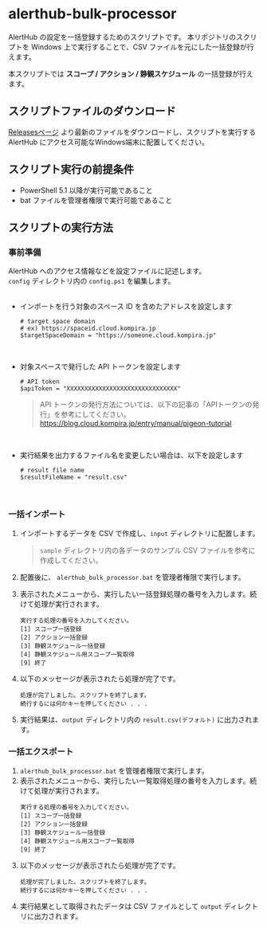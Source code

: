 # alerthub-bulk-processor
AlertHub の設定を一括登録するためのスクリプトです。
本リポジトリのスクリプトを Windows 上で実行することで、CSV ファイルを元にした一括登録が行えます。

本スクリプトでは **スコープ / アクション / 静観スケジュール** の一括登録が行えます。

## スクリプトファイルのダウンロード
[Releasesページ](https://github.com/fixpoint/alerthub-bulk-processor/releases) より最新のファイルをダウンロードし、スクリプトを実行する AlertHub にアクセス可能なWindows端末に配置してください。

## スクリプト実行の前提条件
- PowerShell 5.1 以降が実行可能であること
- bat ファイルを管理者権限で実行可能であること

## スクリプトの実行方法
### 事前準備
AlertHub へのアクセス情報などを設定ファイルに記述します。  
`config` ディレクトリ内の `config.ps1` を編集します。
<br>
<br>
- インポートを行う対象のスペース ID を含めたアドレスを設定します
    ```
    # target space domain
    # ex) https://spaceid.cloud.kompira.jp
    $targetSpaceDomain = "https://someone.cloud.kompira.jp"
    ```

<br>

- 対象スペースで発行した API トークンを設定します
    ```
    # API token
    $apiToken = "XXXXXXXXXXXXXXXXXXXXXXXXXXXXXXX"
    ```
    > API トークンの発行方法については、以下の記事の「APIトークンの発行」を参考にしてください。
    https://blog.cloud.kompira.jp/entry/manual/pigeon-tutorial  

<br>

- 実行結果を出力するファイル名を変更したい場合は、以下を設定します
    ```
    # result file name
    $resultFileName = "result.csv"
    ```

<br>

### 一括インポート
1. インポートするデータを CSV で作成し、`input` ディレクトリに配置します。
    > `sample` ディレクトリ内の各データのサンプル CSV ファイルを参考に作成してください。

2. 配置後に、 `alerthub_bulk_processor.bat` を管理者権限で実行します。

3. 表示されたメニューから、実行したい一括登録処理の番号を入力します。続けて処理が実行されます。
    ```
    実行する処理の番号を入力してください。
    [1] スコープ一括登録
    [2] アクション一括登録
    [3] 静観スケジュール一括登録
    [4] 静観スケジュール用スコープ一覧取得
    [9] 終了
    ```
4. 以下のメッセージが表示されたら処理が完了です。
    ```
    処理が完了しました。スクリプトを終了します。
    続行するには何かキーを押してください . . .
    ```
5. 実行結果は、`output` ディレクトリ内の `result.csv(デフォルト)` に出力されます。

### 一括エクスポート
1.  `alerthub_bulk_processor.bat` を管理者権限で実行します。
2. 表示されたメニューから、実行したい一覧取得処理の番号を入力します。続けて処理が実行されます。
    ```
    実行する処理の番号を入力してください。
    [1] スコープ一括登録
    [2] アクション一括登録
    [3] 静観スケジュール一括登録
    [4] 静観スケジュール用スコープ一覧取得
    [9] 終了
    ```
3. 以下のメッセージが表示されたら処理が完了です。
    ```
    処理が完了しました。スクリプトを終了します。
    続行するには何かキーを押してください . . .
    ```
4. 実行結果として取得されたデータは CSV ファイルとして `output` ディレクトリに出力されます。
